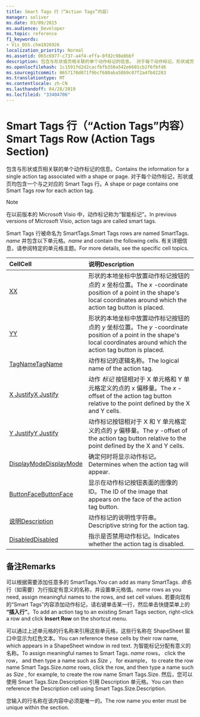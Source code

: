 ```yaml
---
title: Smart Tags 行（“Action Tags”内容）
manager: soliver
ms.date: 03/09/2015
ms.audience: Developer
ms.topic: reference
f1_keywords:
- Vis_DSS.chm1026926
localization_priority: Normal
ms.assetid: 065c6977-c737-a4f4-effa-0fd2c98e8bbf
description: 包含与形状或页相关联的单个动作标记的信息。 对于每个动作标记，形状或页均包含一个与之对应的 Smart Tags 行。
ms.openlocfilehash: 1c1591fd2d2cacfbfb350a542e6601cb2f6fbfd6
ms.sourcegitcommit: 8657170d071f9bcf680aba50b9c07f2a4fb82283
ms.translationtype: MT
ms.contentlocale: zh-CN
ms.lasthandoff: 04/28/2019
ms.locfileid: "33404706"
---
```

# <a name="smart-tags-row-action-tags-section"></a><span data-ttu-id="fd966-104">Smart Tags 行（“Action Tags”内容）</span><span class="sxs-lookup"><span data-stu-id="fd966-104">Smart Tags Row (Action Tags Section)</span></span>

<span data-ttu-id="fd966-105">包含与形状或页相关联的单个动作标记的信息。</span><span class="sxs-lookup"><span data-stu-id="fd966-105">Contains the information for a single action tag associated with a shape or page.</span></span> <span data-ttu-id="fd966-106">对于每个动作标记，形状或页均包含一个与之对应的 Smart Tags 行。</span><span class="sxs-lookup"><span data-stu-id="fd966-106">A shape or page contains one Smart Tags row for each action tag.</span></span>
  
> [!NOTE]
> <span data-ttu-id="fd966-107">在以前版本的 Microsoft Visio 中，动作标记称为“智能标记”。</span><span class="sxs-lookup"><span data-stu-id="fd966-107">In previous versions of Microsoft Visio, action tags are called smart tags.</span></span> 
  
<span data-ttu-id="fd966-108">Smart Tags 行被命名为 SmartTags.</span><span class="sxs-lookup"><span data-stu-id="fd966-108">Smart Tags rows are named SmartTags.</span></span> <span data-ttu-id="fd966-109">*name*  并包含以下单元格。</span><span class="sxs-lookup"><span data-stu-id="fd966-109">*name*  and contain the following cells.</span></span> <span data-ttu-id="fd966-110">有关详细信息，请参阅特定的单元格主题。</span><span class="sxs-lookup"><span data-stu-id="fd966-110">For more details, see the specific cell topics.</span></span> 
  
|<span data-ttu-id="fd966-111">**Cell**</span><span class="sxs-lookup"><span data-stu-id="fd966-111">**Cell**</span></span>|<span data-ttu-id="fd966-112">**说明**</span><span class="sxs-lookup"><span data-stu-id="fd966-112">**Description**</span></span>|
|:-----|:-----|
|[<span data-ttu-id="fd966-113">X</span><span class="sxs-lookup"><span data-stu-id="fd966-113">X</span></span>](x-cell-action-tags-section.md) <br/> |<span data-ttu-id="fd966-114">形状的本地坐标中放置动作标记按钮的点的  *x*  坐标位置。</span><span class="sxs-lookup"><span data-stu-id="fd966-114">The  *x*  -coordinate position of a point in the shape's local coordinates around which the action tag button is placed.</span></span>  <br/> |
|[<span data-ttu-id="fd966-115">Y</span><span class="sxs-lookup"><span data-stu-id="fd966-115">Y</span></span>](y-cell-action-tags-section.md) <br/> |<span data-ttu-id="fd966-116">形状的本地坐标中放置动作标记按钮的点的  *y*  坐标位置。</span><span class="sxs-lookup"><span data-stu-id="fd966-116">The  *y*  -coordinate position of a point in the shape's local coordinates around which the action tag button is placed.</span></span>  <br/> |
|[<span data-ttu-id="fd966-117">TagName</span><span class="sxs-lookup"><span data-stu-id="fd966-117">TagName</span></span>](tagname-cell-action-tags-section.md) <br/> |<span data-ttu-id="fd966-118">动作标记的逻辑名称。</span><span class="sxs-lookup"><span data-stu-id="fd966-118">The logical name of the action tag.</span></span>  <br/> |
|[<span data-ttu-id="fd966-119">X Justify</span><span class="sxs-lookup"><span data-stu-id="fd966-119">X Justify</span></span>](x-justify-cell-action-tags-section.md) <br/> |<span data-ttu-id="fd966-120">动作  *标记*  按钮相对于 X 单元格和 Y 单元格定义的点的 x 偏移量。</span><span class="sxs-lookup"><span data-stu-id="fd966-120">The  *x*  -offset of the action tag button relative to the point defined by the X and Y cells.</span></span>  <br/> |
|[<span data-ttu-id="fd966-121">Y Justify</span><span class="sxs-lookup"><span data-stu-id="fd966-121">Y Justify</span></span>](y-justify-cell-action-tags-section.md) <br/> |<span data-ttu-id="fd966-122">动作标记按钮相对于 X 和 Y 单元格定义的点的  *y*  偏移量。</span><span class="sxs-lookup"><span data-stu-id="fd966-122">The  *y*  -offset of the action tag button relative to the point defined by the X and Y cells.</span></span>  <br/> |
|[<span data-ttu-id="fd966-123">DisplayMode</span><span class="sxs-lookup"><span data-stu-id="fd966-123">DisplayMode</span></span>](displaymode-cell-action-tags-section.md) <br/> |<span data-ttu-id="fd966-124">确定何时将显示动作标记。</span><span class="sxs-lookup"><span data-stu-id="fd966-124">Determines when the action tag will appear.</span></span>  <br/> |
|[<span data-ttu-id="fd966-125">ButtonFace</span><span class="sxs-lookup"><span data-stu-id="fd966-125">ButtonFace</span></span>](buttonface-cell-action-tags-section.md) <br/> |<span data-ttu-id="fd966-126">显示在动作标记按钮表面的图像的 ID。</span><span class="sxs-lookup"><span data-stu-id="fd966-126">The ID of the image that appears on the face of the action tag button.</span></span>  <br/> |
|[<span data-ttu-id="fd966-127">说明</span><span class="sxs-lookup"><span data-stu-id="fd966-127">Description</span></span>](description-cell-action-tags-section.md) <br/> |<span data-ttu-id="fd966-128">动作标记的说明性字符串。</span><span class="sxs-lookup"><span data-stu-id="fd966-128">Descriptive string for the action tag.</span></span>  <br/> |
|[<span data-ttu-id="fd966-129">Disabled</span><span class="sxs-lookup"><span data-stu-id="fd966-129">Disabled</span></span>](disabled-cell-action-tags-section.md) <br/> |<span data-ttu-id="fd966-130">指示是否禁用动作标记。</span><span class="sxs-lookup"><span data-stu-id="fd966-130">Indicates whether the action tag is disabled.</span></span>  <br/> |
   
## <a name="remarks"></a><span data-ttu-id="fd966-131">备注</span><span class="sxs-lookup"><span data-stu-id="fd966-131">Remarks</span></span>

 <span data-ttu-id="fd966-132">可以根据需要添加任意多的 SmartTags.</span><span class="sxs-lookup"><span data-stu-id="fd966-132">You can add as many SmartTags.</span></span>  <span data-ttu-id="fd966-133">*命名*  行（如需要）为行指定有意义的名称，并设置单元格值。</span><span class="sxs-lookup"><span data-stu-id="fd966-133">*name*  rows as you need, assign meaningful names to the rows, and set cell values.</span></span> <span data-ttu-id="fd966-134">若要向现有的“Smart Tags”内容添加动作标记，请右键单击某一行，然后单击快捷菜单上的 **“插入行”**。</span><span class="sxs-lookup"><span data-stu-id="fd966-134">To add an action tag to an existing Smart Tags section, right-click a row and click **Insert Row** on the shortcut menu.</span></span> 
  
<span data-ttu-id="fd966-135">可以通过上述单元格的行名称来引用这些单元格，这些行名称在 ShapeSheet 窗口中显示为红色文本。</span><span class="sxs-lookup"><span data-stu-id="fd966-135">You can reference these cells by their row name, which appears in a ShapeSheet window in red text.</span></span> <span data-ttu-id="fd966-136">为智能标记分配有意义的名称。</span><span class="sxs-lookup"><span data-stu-id="fd966-136">To assign meaningful names to Smart Tags.</span></span> <span data-ttu-id="fd966-137">*name*  rows， click the row， and then type a name such as  *Size*  ， for example， to create the row name Smart Tags.Size.</span><span class="sxs-lookup"><span data-stu-id="fd966-137">*name*  rows, click the row, and then type a name such as  *Size*  , for example, to create the row name Smart Tags.Size.</span></span> <span data-ttu-id="fd966-138">然后，您可以使用 Smart Tags.Size.Description 引用 Description 单元格。</span><span class="sxs-lookup"><span data-stu-id="fd966-138">You can then reference the Description cell using Smart Tags.Size.Description.</span></span> 
  
<span data-ttu-id="fd966-139">您输入的行名称在该内容中必须是唯一的。</span><span class="sxs-lookup"><span data-stu-id="fd966-139">The row name you enter must be unique within the section.</span></span>
  

